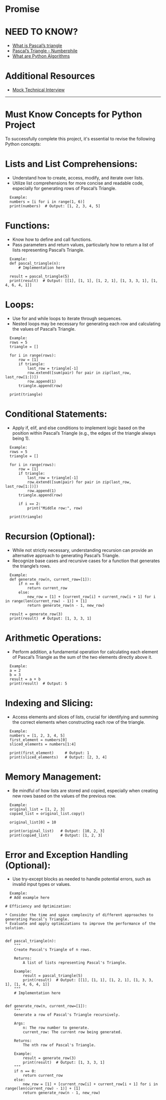 # Promise


# NEED TO KNOW?

* [What is Pascal’s triangle](https://www.cuemath.com/algebra/pascals-triangle/)
* [Pascal’s Triangle - Numberphile](https://www.youtube.com/watch?feature=shared&v=0iMtlus-afo)
* [What are Python Algorithms](https://builtin.com/data-science/python-algorithms)

# Additional Resources
* [Mock Technical Interview](https://www.youtube.com/watch?v=1qw5ITr3k9E)

---

# Must Know Concepts for Python Project

To successfully complete this project, it's essential to revise the following Python concepts:

# Lists and List Comprehensions:

- Understand how to create, access, modify, and iterate over lists.
- Utilize list comprehensions for more concise and readable code, especially for generating rows of Pascal’s Triangle.

```
  Example:
  numbers = [i for i in range(1, 6)]
  print(numbers)  # Output: [1, 2, 3, 4, 5]
```

# Functions:

- Know how to define and call functions.
- Pass parameters and return values, particularly how to return a list of lists representing Pascal’s Triangle.
```
  Example:
  def pascal_triangle(n):
      # Implementation here

  result = pascal_triangle(5)
  print(result)  # Output: [[1], [1, 1], [1, 2, 1], [1, 3, 3, 1], [1, 4, 6, 4, 1]]
```

# Loops:

* Use for and while loops to iterate through sequences.
* Nested loops may be necessary for generating each row and calculating the values of Pascal’s Triangle.

```
  Example:
  rows = 5
  triangle = []

  for i in range(rows):
      row = [1]
      if triangle:
          last_row = triangle[-1]
          row.extend([sum(pair) for pair in zip(last_row, last_row[1:])])
          row.append(1)
      triangle.append(row)

  print(triangle)
```


# Conditional Statements:

* Apply if, elif, and else conditions to implement logic based on the position within Pascal’s Triangle (e.g., the edges of the triangle always being 1).

```
  Example:
  rows = 5
  triangle = []

  for i in range(rows):
      row = [1]
      if triangle:
          last_row = triangle[-1]
          row.extend([sum(pair) for pair in zip(last_row, last_row[1:])])
          row.append(1)
      triangle.append(row)

      if i == 2:
          print("Middle row:", row)

  print(triangle)

```

# Recursion (Optional):

- While not strictly necessary, understanding recursion can provide an alternative approach to generating Pascal’s Triangle.
- Recognize base cases and recursive cases for a function that generates the triangle’s rows.

```
  Example:
  def generate_row(n, current_row=[1]):
      if n == 0:
          return current_row
      else:
          new_row = [1] + [current_row[i] + current_row[i + 1] for i in range(len(current_row) - 1)] + [1]
          return generate_row(n - 1, new_row)

  result = generate_row(3)
  print(result)  # Output: [1, 3, 3, 1]
```

# Arithmetic Operations:

- Perform addition, a fundamental operation for calculating each element of Pascal’s Triangle as the sum of the two elements directly above it.
```
  Example:
  a = 2
  b = 3
  result = a + b
  print(result)  # Output: 5
```

# Indexing and Slicing:

- Access elements and slices of lists, crucial for identifying and summing the correct elements when constructing each row of the triangle.
```
  Example:
  numbers = [1, 2, 3, 4, 5]
  first_element = numbers[0]
  sliced_elements = numbers[1:4]

  print(first_element)     # Output: 1
  print(sliced_elements)   # Output: [2, 3, 4]
```


# Memory Management:

- Be mindful of how lists are stored and copied, especially when creating new rows based on the values of the previous row.
```
  Example:
  original_list = [1, 2, 3]
  copied_list = original_list.copy()

  original_list[0] = 10

  print(original_list)   # Output: [10, 2, 3]
  print(copied_list)     # Output: [1, 2, 3]

```
# Error and Exception Handling (Optional):

* Use try-except blocks as needed to handle potential errors, such as invalid input types or values.
```
  Example:
  # Add example here

# Efficiency and Optimization:

* Consider the time and space complexity of different approaches to generating Pascal’s Triangle.
* Evaluate and apply optimizations to improve the performance of the solution.

```
```

def pascal_triangle(n):
    """
    Create Pascal's Triangle of n rows.

    Returns:
        A list of lists representing Pascal's Triangle.

    Example:
        result = pascal_triangle(5)
        print(result)  # Output: [[1], [1, 1], [1, 2, 1], [1, 3, 3, 1], [1, 4, 6, 4, 1]]
    """
    # Implementation here


def generate_row(n, current_row=[1]):
    """
    Generate a row of Pascal's Triangle recursively.

    Args:
        n: The row number to generate.
        current_row: The current row being generated.

    Returns:
        The nth row of Pascal's Triangle.

    Example:
        result = generate_row(3)
        print(result)  # Output: [1, 3, 3, 1]
    """
    if n == 0:
        return current_row
    else:
        new_row = [1] + [current_row[i] + current_row[i + 1] for i in range(len(current_row) - 1)] + [1]
        return generate_row(n - 1, new_row)
```